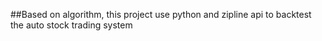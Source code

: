 ##Based on algorithm, this project use python and zipline api to backtest the auto stock trading system
